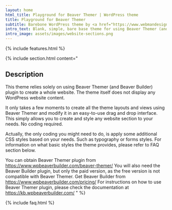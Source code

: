 ```yaml
---
layout: home
html_title: Playground for Beaver Themer | WordPress theme
title: Playground for Beaver Themer
subtitle: Barebone WordPress theme by <a href="https://www.webmandesign.eu">WebMan Design</a>
intro_text: Blank, simple, bare base theme for using Beaver Themer (and Beaver Builder) plugin to built your whole website.
intro_image: assets/images/website-sections.png
---
```


{% include features.html %}

{% include section.html content="
## Description

This theme relies solely on using Beaver Themer (and Beaver Builder) plugin to create a whole website. The theme itself does not display any WordPress website content.

It only takes a few moments to create all the theme layouts and views using Beaver Themer and modify it in an easy-to-use drag and drop interface. This simply allows you to create and style any website section to your needs. No coding required.

Actually, the only coding you might need to do, is apply some additional CSS styles based on your needs. Such as typography or forms styles. For information on what basic styles the theme provides, please refer to FAQ section below.

You can obtain Beaver Themer plugin from https://www.wpbeaverbuilder.com/beaver-themer/
You will also need the Beaver Builder plugin, but only the paid version, as the free version is not compatible with Beaver Themer. Get Beaver Builder from https://www.wpbeaverbuilder.com/pricing/
For instructions on how to use Beaver Themer plugin, please check the documentation at https://kb.wpbeaverbuilder.com/
" %}

{% include faq.html %}
